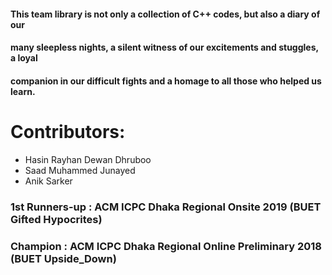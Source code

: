 #### This team library is not only a collection of C++ codes, but also a diary of our
#### many sleepless nights, a silent witness of our excitements and stuggles, a loyal
#### companion in our difficult fights and a homage to all those who helped us learn.


# Contributors: 
* Hasin Rayhan Dewan Dhruboo
* Saad Muhammed Junayed
* Anik Sarker

### 1st Runners-up : ACM ICPC Dhaka Regional Onsite 2019 (BUET Gifted Hypocrites)
### Champion : ACM ICPC Dhaka Regional Online Preliminary 2018 (BUET Upside_Down)
